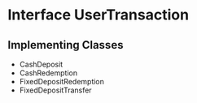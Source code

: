 

# Interface UserTransaction

## Implementing Classes

* CashDeposit
* CashRedemption
* FixedDepositRedemption
* FixedDepositTransfer


